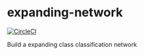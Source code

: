# expanding-network

[![CircleCI](https://circleci.com/gh/HackerTon/expanding-network/tree/master.svg?style=svg)](https://circleci.com/gh/HackerTon/expanding-network/tree/master)

Build a expanding class classification network
